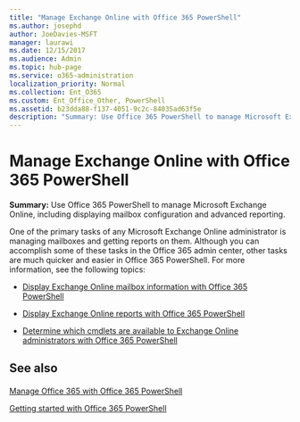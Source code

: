```yaml
---
title: "Manage Exchange Online with Office 365 PowerShell"
ms.author: josephd
author: JoeDavies-MSFT
manager: laurawi
ms.date: 12/15/2017
ms.audience: Admin
ms.topic: hub-page
ms.service: o365-administration
localization_priority: Normal
ms.collection: Ent_O365
ms.custom: Ent_Office_Other, PowerShell
ms.assetid: b23dda88-f137-4051-9c2c-84035ad63f5e
description: "Summary: Use Office 365 PowerShell to manage Microsoft Exchange Online, including displaying mailbox configuration and advanced reporting."
---
```


# Manage Exchange Online with Office 365 PowerShell

 **Summary:** Use Office 365 PowerShell to manage Microsoft Exchange Online, including displaying mailbox configuration and advanced reporting.
  
One of the primary tasks of any Microsoft Exchange Online administrator is managing mailboxes and getting reports on them. Although you can accomplish some of these tasks in the Office 365 admin center, other tasks are much quicker and easier in Office 365 PowerShell. For more information, see the following topics:
  
- [Display Exchange Online mailbox information with Office 365 PowerShell](https://technet.microsoft.com/en-us/library/mt771881%28v=exchg.160%29.aspx)
    
- [Display Exchange Online reports with Office 365 PowerShell](https://technet.microsoft.com/en-us/library/mt771882%28v=exchg.160%29.aspx)
    
- [Determine which cmdlets are available to Exchange Online administrators with Office 365 PowerShell](https://technet.microsoft.com/en-us/library/mt771883%28v=exchg.160%29.aspx)
    
## See also

#### 

[Manage Office 365 with Office 365 PowerShell](manage-office-365-with-office-365-powershell.md)
  
[Getting started with Office 365 PowerShell](getting-started-with-office-365-powershell.md)

